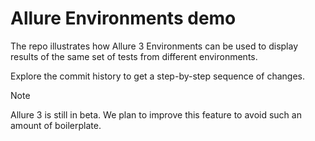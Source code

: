 # Allure Environments demo

The repo illustrates how Allure 3 Environments can be used to display results of the same set of tests from different environments.

Explore the commit history to get a step-by-step sequence of changes.

> [!NOTE]
> Allure 3 is still in beta. We plan to improve this feature to avoid such an amount of boilerplate.
